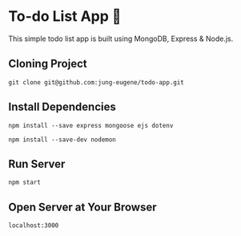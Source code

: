 # To-do List App 📝
This simple todo list app is built using MongoDB, Express & Node.js.

## Cloning Project
```
git clone git@github.com:jung-eugene/todo-app.git
```

## Install Dependencies
```
npm install --save express mongoose ejs dotenv
```
```
npm install --save-dev nodemon
```

## Run Server
```
npm start
```

## Open Server at Your Browser
```
localhost:3000
```
